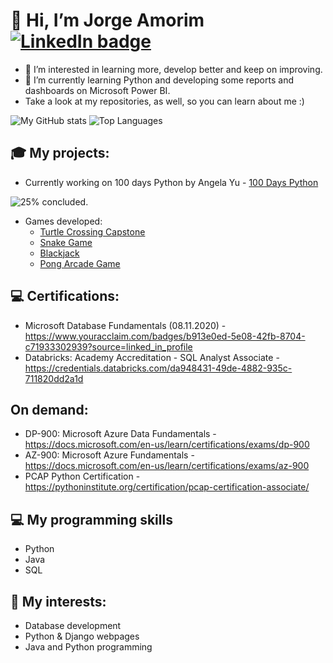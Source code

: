 # 👋 Hi, I’m Jorge Amorim [![LinkedIn badge](https://img.shields.io/badge/-jfbamorim-blue?style=for-the-badge&logo=linkedin)](https://www.linkedin.com/in/jorge-amorim-316969108/)
- 👀 I’m interested in learning more, develop better and keep on improving.
- 🌱 I’m currently learning Python and developing some reports and dashboards on Microsoft Power BI. 
- Take a look at my repositories, as well, so you can learn about me :)


![My GitHub stats](https://github-readme-stats.vercel.app/api?username=jfbamorim&count_private=true&show_icons=true&theme=white&hide=contribs&hide_border=true)
![Top Languages](https://github-readme-stats.vercel.app/api/top-langs/?username=jfbamorim&layout=compact&theme=white&hide_border=true)

<!---
jfbamorim/jfbamorim is a ✨ special ✨ repository because its `README.md` (this file) appears on your GitHub profile.
You can click the Preview link to take a look at your changes.
--->

## 🎓 My projects:
- Currently working on 100 days Python by Angela Yu - [100 Days Python](https://github.com/jfbamorim/100dayspython) 

![25%](https://progress-bar.dev/25) concluded.

- Games developed:
  - [Turtle Crossing Capstone](https://github.com/jfbamorim/100dayspython/tree/master/daytwentythree)
  - [Snake Game](https://github.com/jfbamorim/100dayspython/tree/master/daytwentyone)
  - [Blackjack](https://github.com/jfbamorim/100dayspython/tree/master/dayeleven)
  - [Pong Arcade Game](https://github.com/jfbamorim/100dayspython/tree/master/daytwentytwo)

## 💻 Certifications:
- Microsoft Database Fundamentals (08.11.2020) - https://www.youracclaim.com/badges/b913e0ed-5e08-42fb-8704-c71933302939?source=linked_in_profile
- Databricks: Academy Accreditation - SQL Analyst Associate - https://credentials.databricks.com/da948431-49de-4882-935c-711820dd2a1d

## On demand:
- DP-900: Microsoft Azure Data Fundamentals - https://docs.microsoft.com/en-us/learn/certifications/exams/dp-900
- AZ-900: Microsoft Azure Fundamentals - https://docs.microsoft.com/en-us/learn/certifications/exams/az-900
- PCAP Python Certification - https://pythoninstitute.org/certification/pcap-certification-associate/

## 💻 My programming skills
- Python
- Java
- SQL

## 🧩 My interests:
- Database development
- Python & Django webpages
- Java and Python programming
